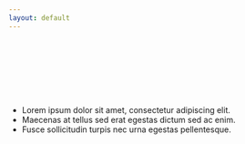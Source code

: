 ```yaml
---
layout: default
---
```

<br><br><br><br><br><br>
* Lorem ipsum dolor sit amet, consectetur adipiscing elit.
* Maecenas at tellus sed erat egestas dictum sed ac enim.
* Fusce sollicitudin turpis nec urna egestas pellentesque.

